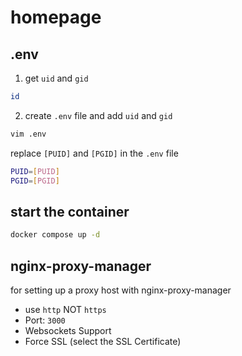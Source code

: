 # homepage
## .env
1. get `uid` and `gid`
```bash
id
```
2. create `.env` file and add `uid` and `gid`
```bash
vim .env
```
replace `[PUID]` and `[PGID]` in the `.env` file
```bash
PUID=[PUID]
PGID=[PGID]
```
## start the container
```bash
docker compose up -d
```

## nginx-proxy-manager
for setting up a proxy host with nginx-proxy-manager
- use `http` NOT `https`
- Port: `3000`
- Websockets Support
- Force SSL (select the SSL Certificate)
